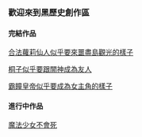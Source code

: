 ###  歡迎來到黑歷史創作區

#### 完結作品
[合法蘿莉仙人似乎要來噩盡島觀光的樣子](cocolo.md)

[桐子似乎要跟闇神成為友人]()

[霸瞳皇帝似乎要成為女主角的樣子](princess.md)



#### 進行中作品
[魔法少女不會死](/002_deqiluousihuzhiyuanmofashaonv/000_deqiluousihuzhiyuanmofashaonv.md)

